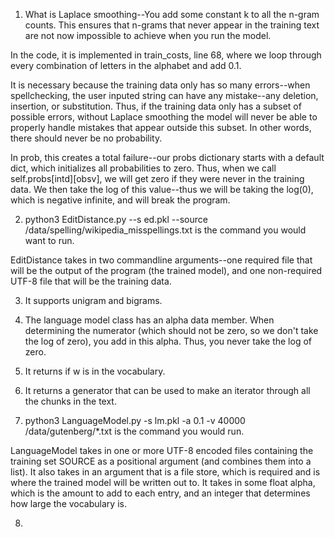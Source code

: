 1. What is Laplace smoothing--You add some constant k to all the n-gram counts. This ensures that n-grams that never appear in the training text are not now impossible to achieve when you run the model.

In the code, it is implemented in train_costs, line 68, where we loop through every combination of letters in the alphabet and add 0.1.

It is necessary because the training data only has so many errors--when spellchecking, the user inputed string can have any mistake--any deletion, insertion, or substitution. Thus, if the training data only has a subset of possible errors, without Laplace smoothing the model will never be able to properly handle mistakes that appear outside this subset. In other words, there should never be no probability.

In prob, this creates a total failure--our probs dictionary starts with a default dict, which initializes all probabilities to zero. Thus, when we call self.probs[intd][obsv], we will get zero if they were never in the training data. We then take the log of this value--thus we will be taking the log(0), which is negative infinite, and will break the program.

2. python3 EditDistance.py --s ed.pkl --source /data/spelling/wikipedia_misspellings.txt is the command you would want to run. 

EditDistance takes in two commandline arguments--one required file that will be the output of the program (the trained model), and one non-required UTF-8 file that will be the training data. 

3. It supports unigram and bigrams.

4. The language model class has an alpha data member. When determining the numerator (which should not be zero, so we don't take the log of zero), you add in this alpha. Thus, you never take the log of zero.

5. It returns if w is in the vocabulary.

6. It returns a generator that can be used to make an iterator through all the chunks in the text.

7. python3 LanguageModel.py -s lm.pkl -a 0.1 -v 40000 /data/gutenberg/*.txt is the command you would run. 

LanguageModel takes in one or more UTF-8 encoded files containing the training set SOURCE as a positional argument (and combines them into a list). It also takes in an argument that is a file store, which is required and is where the trained model will be written out to. It takes in some float alpha, which is the amount to add to each entry, and an integer that determines how large the vocabulary is. 

8.